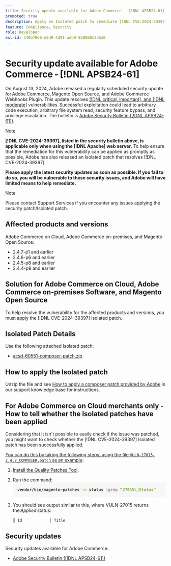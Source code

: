 ```yaml
---
title: Security update available for Adobe Commerce - [!DNL APSB24-61]
promoted: true
description: Apply an Isolated patch to remediate [!DNL CVE-2024-39397] for Adobe Commerce 2.4.7-p2, 2.4.6-p7, 2.4.5-p9, 2.4.4-p10, and earlier versions instances only running [!DNL Apache].
feature: Compliance, Security
role: Developer
exl-id: 340b7066-e6d9-4d91-adb0-5b8860c2a5a0
---
```

# Security update available for Adobe Commerce - [!DNL APSB24-61]

On August 13, 2024, Adobe released a regularly scheduled security update for Adobe Commerce, Magento Open Source, and Adobe Commerce Webhooks Plugin.
This update resolves [[!DNL critical, important], and [!DNL moderate]](https://helpx.adobe.com/security/severity-ratings.html) vulnerabilities. Successful exploitation could lead to arbitrary code execution, arbitrary file system read, security feature bypass, and privilege escalation. The bulletin is [Adobe Security Bulletin ([!DNL APSB24-61])](https://helpx.adobe.com/security/products/magento/apsb24-61.html).  

>[!NOTE]
>
>**[!DNL CVE-2024-39397], listed in the security bulletin above, is applicable only when using the [!DNL Apache] web server.** To help ensure that the remediation for this vulnerability can be applied as promptly as possible, Adobe has also released an Isolated patch that resolves [!DNL CVE-2024-39397]. 

**Please apply the latest security updates as soon as possible. If you fail to do so, you will be vulnerable to these security issues, and Adobe will have limited means to help remediate.**

>[!NOTE]
>
>Please contact Support Services if you encounter any issues applying the security patch/Isolated patch.
 
## Affected products and versions

Adobe Commerce on Cloud, Adobe Commerce on-premises, and Magento Open Source:

* 2.4.7-p1 and earlier
* 2.4.6-p6 and earlier
* 2.4.5-p8 and earlier
* 2.4.4-p9 and earlier

## Solution for Adobe Commerce on Cloud, Adobe Commerce on-premises Software, and Magento Open Source 

To help resolve the vulnerability for the affected products and versions, you must apply the [!DNL CVE-2024-39397] Isolated patch.

## Isolated Patch Details

Use the following attached Isolated patch:

* [acsd-60551-composer-patch.zip](assets/acsd-60551-composer-patch.zip)

## How to apply the Isolated patch

Unzip the file and see [How to apply a composer patch provided by Adobe](https://experienceleague.adobe.com/docs/commerce-knowledge-base/kb/how-to/how-to-apply-a-composer-patch-provided-by-magento.html) in our support knowledge base for instructions.

## For Adobe Commerce on Cloud merchants only - How to tell whether the Isolated patches have been applied

Considering that it isn't possible to easily check if the issue was patched, you might want to check whether the [!DNL CVE-2024-39397] Isolated patch has been successfully applied. 

<u>You can do this by taking the following steps, using the file `VULN-27015-2.4.7_COMPOSER.patch` as an example</u>:

1. [Install the Quality Patches Tool](https://experienceleague.adobe.com/docs/commerce-operations/tools/quality-patches-tool/usage.html).
1. Run the command:<br>
 ![cve-2024-34102-tell-if-patch-applied-code](assets/cve-2024-34102-tell-if-patch-applied-code.png)
1. You should see output similar to this, where VULN-27015 returns the *Applied* status:

    ```bash
    ║ Id            │ Title                                                        │ Category        │ Origin                 │ Status      │ Details                                          ║ ║ N/A           │ ../m2-hotfixes/VULN-27015-2.4.7_COMPOSER_patch.patch      │ Other           │ Local                  │ Applied     │ Patch type: Custom                                
    ```

<!-- For Step 2:
     ```bash
    vendor/bin/magento-patches -n status |grep "27015\|Status"
     ```
-->

## Security updates

Security updates available for Adobe Commerce:

* [Adobe Security Bulletin ([!DNL APSB24-61])](https://helpx.adobe.com/security/products/magento/apsb24-61.html)
